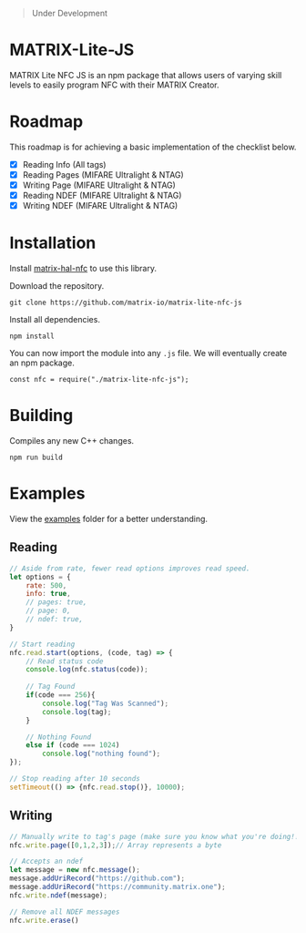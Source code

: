 > Under Development

# MATRIX-Lite-JS

MATRIX Lite NFC JS is an npm package that allows users of varying skill levels to easily program NFC with their MATRIX Creator.

# Roadmap
This roadmap is for achieving a basic implementation of the checklist below.
- [x] Reading Info  (All tags)
- [x] Reading Pages (MIFARE Ultralight & NTAG)
- [x] Writing Page  (MIFARE Ultralight & NTAG)
- [x] Reading NDEF  (MIFARE Ultralight & NTAG)
- [x] Writing NDEF  (MIFARE Ultralight & NTAG)

# Installation
Install [matrix-hal-nfc](https://github.com/matrix-io/matrix-hal-nfc) to use this library.

Download the repository.
```
git clone https://github.com/matrix-io/matrix-lite-nfc-js
```

Install all dependencies.
```
npm install
```

You can now import the module into any `.js` file. We will eventually create an npm package.
```
const nfc = require("./matrix-lite-nfc-js");
```


# Building
Compiles any new C++ changes.
```
npm run build
```

# Examples
View the [examples](https://github.com/matrix-io/matrix-lite-nfc-js/tree/master/examples) folder for a better understanding.

## Reading
```js
// Aside from rate, fewer read options improves read speed.
let options = {
    rate: 500,
    info: true,     
    // pages: true,
    // page: 0,
    // ndef: true,
}

// Start reading
nfc.read.start(options, (code, tag) => {
    // Read status code
    console.log(nfc.status(code));
    
    // Tag Found
    if(code === 256){
        console.log("Tag Was Scanned");
        console.log(tag);
    }

    // Nothing Found
    else if (code === 1024)
        console.log("nothing found");
});

// Stop reading after 10 seconds
setTimeout(() => {nfc.read.stop()}, 10000);
```

## Writing
```js
// Manually write to tag's page (make sure you know what you're doing!!!)
nfc.write.page([0,1,2,3]);// Array represents a byte

// Accepts an ndef
let message = new nfc.message();
message.addUriRecord("https://github.com");
message.addUriRecord("https://community.matrix.one");
nfc.write.ndef(message);

// Remove all NDEF messages
nfc.write.erase()
```